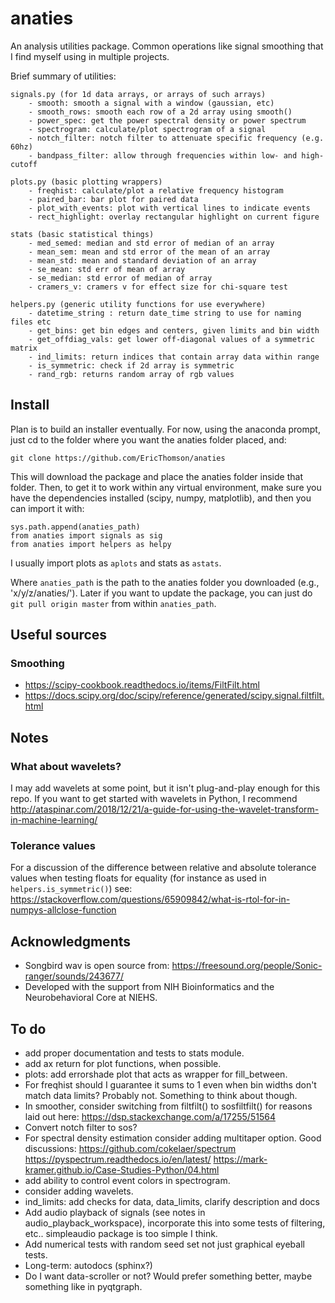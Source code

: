 # anaties
An analysis utilities package. Common operations like signal smoothing that I find myself using in multiple projects.

Brief summary of utilities:  

    signals.py (for 1d data arrays, or arrays of such arrays)
        - smooth: smooth a signal with a window (gaussian, etc)
        - smooth_rows: smooth each row of a 2d array using smooth()
        - power_spec: get the power spectral density or power spectrum
        - spectrogram: calculate/plot spectrogram of a signal
        - notch_filter: notch filter to attenuate specific frequency (e.g. 60hz)
        - bandpass_filter: allow through frequencies within low- and high-cutoff

    plots.py (basic plotting wrappers)
        - freqhist: calculate/plot a relative frequency histogram
        - paired_bar: bar plot for paired data
        - plot_with_events: plot with vertical lines to indicate events
        - rect_highlight: overlay rectangular highlight on current figure

    stats (basic statistical things)
        - med_semed: median and std error of median of an array
        - mean_sem: mean and std error of the mean of an array
        - mean_std: mean and standard deviation of an array
        - se_mean: std err of mean of array
        - se_median: std error of median of array
        - cramers_v: cramers v for effect size for chi-square test

    helpers.py (generic utility functions for use everywhere)
        - datetime_string : return date_time string to use for naming files etc
        - get_bins: get bin edges and centers, given limits and bin width
        - get_offdiag_vals: get lower off-diagonal values of a symmetric matrix
        - ind_limits: return indices that contain array data within range
        - is_symmetric: check if 2d array is symmetric
        - rand_rgb: returns random array of rgb values

## Install
Plan is to build an installer eventually. For now, using the anaconda prompt, just cd to the folder where you want the anaties folder placed, and:

    git clone https://github.com/EricThomson/anaties

This will download the package and place the anaties folder inside that folder. Then, to get it to work within any virtual environment, make sure you have the dependencies installed (scipy, numpy, matplotlib), and then you can import it with:

    sys.path.append(anaties_path)
    from anaties import signals as sig
    from anaties import helpers as helpy

I usually import plots as `aplots` and stats as `astats`.   

Where `anaties_path` is the path to the anaties folder you downloaded (e.g., 'x/y/z/anaties/'). Later if you want to update the package, you can just do `git pull origin master` from within `anaties_path`.


## Useful sources
### Smoothing
- https://scipy-cookbook.readthedocs.io/items/FiltFilt.html
- https://docs.scipy.org/doc/scipy/reference/generated/scipy.signal.filtfilt.html

## Notes
### What about wavelets?
I may add wavelets at some point, but it isn't plug-and-play enough for this repo. If you want to get started with wavelets in Python, I recommend http://ataspinar.com/2018/12/21/a-guide-for-using-the-wavelet-transform-in-machine-learning/

### Tolerance values
For a discussion of the difference between relative and absolute tolerance values when testing floats for equality (for instance as used in `helpers.is_symmetric()`) see:
 https://stackoverflow.com/questions/65909842/what-is-rtol-for-in-numpys-allclose-function

## Acknowledgments
- Songbird wav is open source from: https://freesound.org/people/Sonic-ranger/sounds/243677/
- Developed with the support from NIH Bioinformatics and the Neurobehavioral Core at NIEHS.

## To do
- add proper documentation and tests to stats module.
- add ax return for plot functions, when possible.
- plots: add errorshade plot that acts as wrapper for fill_between.
- For freqhist should I guarantee it sums to 1 even when bin widths don't match data limits? Probably not. Something to think about though.
- In smoother, consider switching from filtfilt() to sosfiltfilt() for reasons laid out here: https://dsp.stackexchange.com/a/17255/51564
- Convert notch filter to sos?
- For spectral density estimation consider adding multitaper option. Good discussions:
https://github.com/cokelaer/spectrum
https://pyspectrum.readthedocs.io/en/latest/
https://mark-kramer.github.io/Case-Studies-Python/04.html
- add ability to control event colors in spectrogram.
- consider adding wavelets.
- ind_limits: add checks for data, data_limits, clarify description and docs
- Add audio playback of signals (see notes in audio_playback_workspace), incorporate this into some tests of filtering, etc.. simpleaudio package is too simple I think.
- Add numerical tests with random seed set not just graphical eyeball tests.
- Long-term: autodocs (sphinx?)
- Do I want data-scroller or not? Would prefer something better, maybe something like in pyqtgraph.
